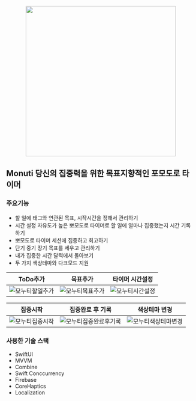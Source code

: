 <p align="center">
  <img width="400" src="https://github.com/MartinLeeSJ/GongdeunTop/assets/76909552/5eeab591-2c7a-4266-8317-87ed95a8d11e">
</p>

## Monuti 당신의 집중력을 위한 목표지향적인 포모도로 타이머
### 주요기능
- 할 일에 태그와 연관된 목표, 시작시간을 정해서 관리하기
- 시간 설정 자유도가 높은 뽀모도로 타이머로 할 일에 얼마나 집중했는지 시간 기록하기
- 뽀모도로 타이머 세션에 집중하고 회고하기
- 단기 중기 장기 목표를 세우고 관리하기
- 내가 집중한 시간 달력에서 돌아보기
- 두 가지 색상테마와 다크모드 지원

|ToDo추가|목표추가|타이머 시간설정|
|-|-|-|
|![모누티할일추가](https://github.com/MartinLeeSJ/GongdeunTop/assets/76909552/9ee41552-43b1-4e13-a245-1fa502d9ef1a)|![모누티목표추가](https://github.com/MartinLeeSJ/GongdeunTop/assets/76909552/eedd088e-c6e7-408b-ac73-7024ac7693f9)|![모누티시간설정](https://github.com/MartinLeeSJ/GongdeunTop/assets/76909552/e3dc4e9b-cee4-438c-85ab-ce5a96fcd7a9)|

|집중시작|집중완료 후 기록|색상테마 변경|
|-|-|-|
|![모누티집중시작](https://github.com/MartinLeeSJ/GongdeunTop/assets/76909552/9e0f1293-58a5-4098-b33f-b79ac7b3e987)|![모누티집중완료후기록](https://github.com/MartinLeeSJ/GongdeunTop/assets/76909552/bcc889dc-c430-4f35-98b1-1b1fad0f261d)|![모누티색상테마변경](https://github.com/MartinLeeSJ/GongdeunTop/assets/76909552/4bc7546d-b550-4ecd-b1e0-818a93de0457)|
### 사용한 기술 스택
- SwiftUI
- MVVM
- Combine
- Swift Conccurrency
- Firebase
- CoreHaptics
- Localization
